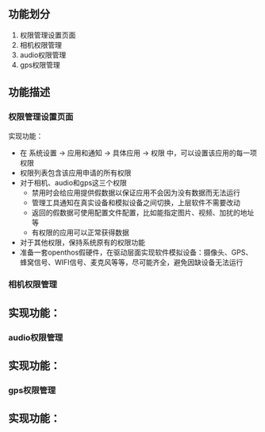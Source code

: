 ## 功能划分
1. 权限管理设置页面
2. 相机权限管理
3. audio权限管理
4. gps权限管理

## 功能描述
### 权限管理设置页面
实现功能：
- 在 系统设置 -> 应用和通知 -> 具体应用 -> 权限 中，可以设置该应用的每一项权限
- 权限列表包含该应用申请的所有权限
- 对于相机、audio和gps这三个权限
   - 禁用时会给应用提供假数据以保证应用不会因为没有数据而无法运行
   - 管理工具通知在真实设备和模拟设备之间切换，上层软件不需要改动
   - 返回的假数据可使用配置文件配置，比如能指定图片、视频、加扰的地址等
   - 有权限的应用可以正常获得数据
- 对于其他权限，保持系统原有的权限功能
- 准备一套openthos假硬件，在驱动层面实现软件模拟设备：摄像头、GPS、蜂窝信号、WIFI信号、麦克风等等，尽可能齐全，避免因缺设备无法运行

### 相机权限管理
实现功能：
- 

### audio权限管理
实现功能：
- 

### gps权限管理
实现功能：
- 
